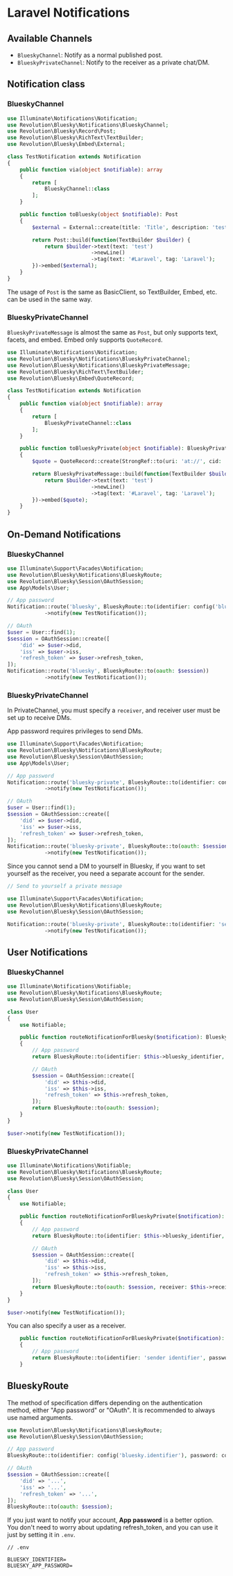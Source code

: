 Laravel Notifications
====

## Available Channels
- `BlueskyChannel`: Notify as a normal published post.
- `BlueskyPrivateChannel`: Notify to the receiver as a private chat/DM.

## Notification class

### BlueskyChannel

```php
use Illuminate\Notifications\Notification;
use Revolution\Bluesky\Notifications\BlueskyChannel;
use Revolution\Bluesky\Record\Post;
use Revolution\Bluesky\RichText\TextBuilder;
use Revolution\Bluesky\Embed\External;

class TestNotification extends Notification
{
    public function via(object $notifiable): array
    {
        return [
            BlueskyChannel::class
        ];
    }

    public function toBluesky(object $notifiable): Post
    {
        $external = External::create(title: 'Title', description: 'test', uri: 'https://');

        return Post::build(function(TextBuilder $builder) {
            return $builder->text(text: 'test')
                           ->newLine()
                           ->tag(text: '#Laravel', tag: 'Laravel');
        })->embed($external);
    }
}
```

The usage of `Post` is the same as BasicClient, so TextBuilder, Embed, etc. can be used in the same way.

### BlueskyPrivateChannel

`BlueskyPrivateMessage` is almost the same as `Post`, but only supports text, facets, and embed. Embed only supports `QuoteRecord`.

```php
use Illuminate\Notifications\Notification;
use Revolution\Bluesky\Notifications\BlueskyPrivateChannel;
use Revolution\Bluesky\Notifications\BlueskyPrivateMessage;
use Revolution\Bluesky\RichText\TextBuilder;
use Revolution\Bluesky\Embed\QuoteRecord;

class TestNotification extends Notification
{
    public function via(object $notifiable): array
    {
        return [
            BlueskyPrivateChannel::class
        ];
    }

    public function toBlueskyPrivate(object $notifiable): BlueskyPrivateMessage
    {
        $quote = QuoteRecord::create(StrongRef::to(uri: 'at://', cid: 'cid'));

        return BlueskyPrivateMessage::build(function(TextBuilder $builder) {
            return $builder->text(text: 'test')
                           ->newLine()
                           ->tag(text: '#Laravel', tag: 'Laravel');
        })->embed($quote);
    }
}
```

## On-Demand Notifications

### BlueskyChannel

```php
use Illuminate\Support\Facades\Notification;
use Revolution\Bluesky\Notifications\BlueskyRoute;
use Revolution\Bluesky\Session\OAuthSession;
use App\Models\User;

// App password
Notification::route('bluesky', BlueskyRoute::to(identifier: config('bluesky.identifier'), password: config('bluesky.password')))
            ->notify(new TestNotification());

// OAuth
$user = User::find(1);
$session = OAuthSession::create([
    'did' => $user->did,
    'iss' => $user->iss,
    'refresh_token' => $user->refresh_token,
]);
Notification::route('bluesky', BlueskyRoute::to(oauth: $session))
            ->notify(new TestNotification());
```

### BlueskyPrivateChannel

In PrivateChannel, you must specify a `receiver`, and receiver user must be set up to receive DMs.

App password requires privileges to send DMs.

```php
use Illuminate\Support\Facades\Notification;
use Revolution\Bluesky\Notifications\BlueskyRoute;
use Revolution\Bluesky\Session\OAuthSession;
use App\Models\User;

// App password
Notification::route('bluesky-private', BlueskyRoute::to(identifier: config('bluesky.identifier'), password: config('bluesky.password'), receiver: 'did'))
            ->notify(new TestNotification());

// OAuth
$user = User::find(1);
$session = OAuthSession::create([
    'did' => $user->did,
    'iss' => $user->iss,
    'refresh_token' => $user->refresh_token,
]);
Notification::route('bluesky-private', BlueskyRoute::to(oauth: $session, receiver: 'did'))
            ->notify(new TestNotification());
```

Since you cannot send a DM to yourself in Bluesky, if you want to set yourself as the receiver, you need a separate account for the sender.

```php
// Send to yourself a private message

use Illuminate\Support\Facades\Notification;
use Revolution\Bluesky\Notifications\BlueskyRoute;
use Revolution\Bluesky\Session\OAuthSession;

Notification::route('bluesky-private', BlueskyRoute::to(identifier: 'sender identifier', password: 'sender password', receiver: 'your did'))
            ->notify(new TestNotification());
```

## User Notifications

### BlueskyChannel

```php
use Illuminate\Notifications\Notifiable;
use Revolution\Bluesky\Notifications\BlueskyRoute;
use Revolution\Bluesky\Session\OAuthSession;

class User
{
    use Notifiable;

    public function routeNotificationForBluesky($notification): BlueskyRoute
    {
        // App password
        return BlueskyRoute::to(identifier: $this->bluesky_identifier, password: $this->bluesky_password);

        // OAuth
        $session = OAuthSession::create([
            'did' => $this->did,
            'iss' => $this->iss,
            'refresh_token' => $this->refresh_token,
        ]);
        return BlueskyRoute::to(oauth: $session);
    }
}
```

```php
$user->notify(new TestNotification());
```

### BlueskyPrivateChannel

```php
use Illuminate\Notifications\Notifiable;
use Revolution\Bluesky\Notifications\BlueskyRoute;
use Revolution\Bluesky\Session\OAuthSession;

class User
{
    use Notifiable;

    public function routeNotificationForBlueskyPrivate($notification): BlueskyRoute
    {
        // App password
        return BlueskyRoute::to(identifier: $this->bluesky_identifier, password: $this->bluesky_password, receiver: $this->receiver);

        // OAuth
        $session = OAuthSession::create([
            'did' => $this->did,
            'iss' => $this->iss,
            'refresh_token' => $this->refresh_token,
        ]);
        return BlueskyRoute::to(oauth: $session, receiver: $this->receiver);
    }
}
```

```php
$user->notify(new TestNotification());
```

You can also specify a user as a receiver.

```php
    public function routeNotificationForBlueskyPrivate($notification): BlueskyRoute
    {
        // App password
        return BlueskyRoute::to(identifier: 'sender identifier', password: 'sender password', receiver: $this->did);
    }
```

## BlueskyRoute

The method of specification differs depending on the authentication method, either "App password" or "OAuth". It is recommended to always use named arguments.

```php
use Revolution\Bluesky\Notifications\BlueskyRoute;
use Revolution\Bluesky\Session\OAuthSession;

// App password
BlueskyRoute::to(identifier: config('bluesky.identifier'), password: config('bluesky.password'))

// OAuth
$session = OAuthSession::create([
    'did' => '...',
    'iss' => '...',
    'refresh_token' => '...',
]);
BlueskyRoute::to(oauth: $session);
```

If you just want to notify your account, **App password** is a better option.
You don't need to worry about updating refresh_token, and you can use it just by setting it in `.env`.

```
// .env

BLUESKY_IDENTIFIER=
BLUESKY_APP_PASSWORD=
```
